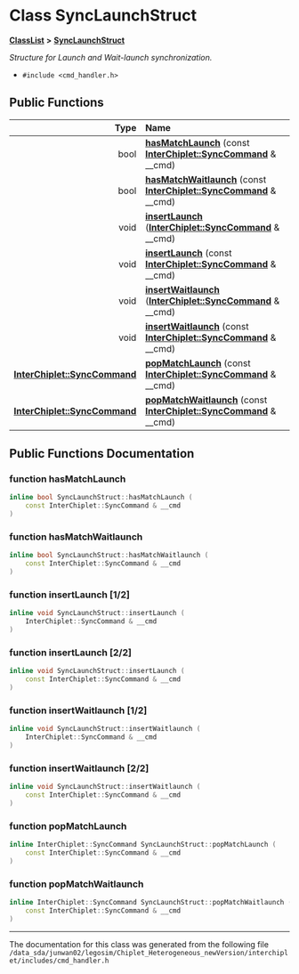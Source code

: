 
# Class SyncLaunchStruct



[**ClassList**](annotated.md) **>** [**SyncLaunchStruct**](classSyncLaunchStruct.md)



_Structure for Launch and Wait-launch synchronization._ 

* `#include <cmd_handler.h>`















## Public Functions

| Type | Name |
| ---: | :--- |
|  bool | [**hasMatchLaunch**](#function-hasmatchlaunch) (const [**InterChiplet::SyncCommand**](classInterChiplet_1_1SyncCommand.md) & \_\_cmd) <br> |
|  bool | [**hasMatchWaitlaunch**](#function-hasmatchwaitlaunch) (const [**InterChiplet::SyncCommand**](classInterChiplet_1_1SyncCommand.md) & \_\_cmd) <br> |
|  void | [**insertLaunch**](#function-insertlaunch-12) ([**InterChiplet::SyncCommand**](classInterChiplet_1_1SyncCommand.md) & \_\_cmd) <br> |
|  void | [**insertLaunch**](#function-insertlaunch-22) (const [**InterChiplet::SyncCommand**](classInterChiplet_1_1SyncCommand.md) & \_\_cmd) <br> |
|  void | [**insertWaitlaunch**](#function-insertwaitlaunch-12) ([**InterChiplet::SyncCommand**](classInterChiplet_1_1SyncCommand.md) & \_\_cmd) <br> |
|  void | [**insertWaitlaunch**](#function-insertwaitlaunch-22) (const [**InterChiplet::SyncCommand**](classInterChiplet_1_1SyncCommand.md) & \_\_cmd) <br> |
|  [**InterChiplet::SyncCommand**](classInterChiplet_1_1SyncCommand.md) | [**popMatchLaunch**](#function-popmatchlaunch) (const [**InterChiplet::SyncCommand**](classInterChiplet_1_1SyncCommand.md) & \_\_cmd) <br> |
|  [**InterChiplet::SyncCommand**](classInterChiplet_1_1SyncCommand.md) | [**popMatchWaitlaunch**](#function-popmatchwaitlaunch) (const [**InterChiplet::SyncCommand**](classInterChiplet_1_1SyncCommand.md) & \_\_cmd) <br> |








## Public Functions Documentation


### function hasMatchLaunch 

```C++
inline bool SyncLaunchStruct::hasMatchLaunch (
    const InterChiplet::SyncCommand & __cmd
) 
```




### function hasMatchWaitlaunch 

```C++
inline bool SyncLaunchStruct::hasMatchWaitlaunch (
    const InterChiplet::SyncCommand & __cmd
) 
```




### function insertLaunch [1/2]

```C++
inline void SyncLaunchStruct::insertLaunch (
    InterChiplet::SyncCommand & __cmd
) 
```




### function insertLaunch [2/2]

```C++
inline void SyncLaunchStruct::insertLaunch (
    const InterChiplet::SyncCommand & __cmd
) 
```




### function insertWaitlaunch [1/2]

```C++
inline void SyncLaunchStruct::insertWaitlaunch (
    InterChiplet::SyncCommand & __cmd
) 
```




### function insertWaitlaunch [2/2]

```C++
inline void SyncLaunchStruct::insertWaitlaunch (
    const InterChiplet::SyncCommand & __cmd
) 
```




### function popMatchLaunch 

```C++
inline InterChiplet::SyncCommand SyncLaunchStruct::popMatchLaunch (
    const InterChiplet::SyncCommand & __cmd
) 
```




### function popMatchWaitlaunch 

```C++
inline InterChiplet::SyncCommand SyncLaunchStruct::popMatchWaitlaunch (
    const InterChiplet::SyncCommand & __cmd
) 
```




------------------------------
The documentation for this class was generated from the following file `/data_sda/junwan02/legosim/Chiplet_Heterogeneous_newVersion/interchiplet/includes/cmd_handler.h`